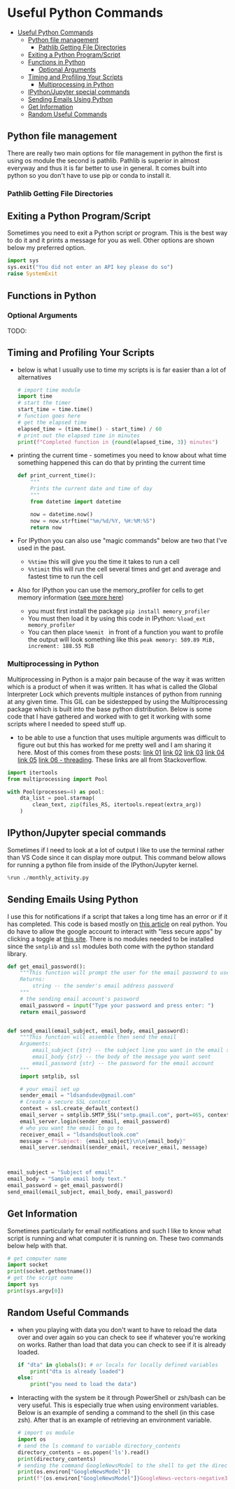 # Useful Python Commands

- [Useful Python Commands](#useful-python-commands)
    - [Python file management](#python-file-management)
        - [Pathlib Getting File Directories](#pathlib-getting-file-directories)
    - [Exiting a Python Program/Script](#exiting-a-python-programscript)
    - [Functions in Python](#functions-in-python)
        - [Optional Arguments](#optional-arguments)
    - [Timing and Profiling Your Scripts](#timing-and-profiling-your-scripts)
        - [Multiprocessing in Python](#multiprocessing-in-python)
    - [IPython/Jupyter special commands](#ipythonjupyter-special-commands)
    - [Sending Emails Using Python](#sending-emails-using-python)
    - [Get Information](#get-information)
    - [Random Useful Commands](#random-useful-commands)

## Python file management

There are really two main options for file management in python the first is using os module the second is pathlib. Pathlib is superior in almost everyway and thus it is far better to use in general. It comes built into python so you don't have to use pip or conda to install it.

### Pathlib Getting File Directories



## Exiting a Python Program/Script

Sometimes you need to exit a Python script or program. This is the best way to do it and it prints a message for you as well. Other options are shown below my preferred option.

```Python
import sys
sys.exit("You did not enter an API key please do so")
raise SystemExit
```

## Functions in Python

### Optional Arguments

TODO:

## Timing and Profiling Your Scripts

- below is what I usually use to time my scripts is is far easier than a lot of alternatives

    ```Python
    # import time module
    import time
    # start the timer
    start_time = time.time()
    # function goes here
    # get the elapsed time
    elapsed_time = (time.time() - start_time) / 60
    # print out the elapsed time in minutes
    print(f"Completed function in {round(elapsed_time, 3)} minutes")
    ```

- printing the current time - sometimes you need to know about what time something happened this can do that by printing the current time

    ```Python
    def print_current_time():
        """
        Prints the current date and time of day
        """
        from datetime import datetime

        now = datetime.now()
        now = now.strftime("%m/%d/%Y, %H:%M:%S")
        return now
    ```

- For IPython you can also use "magic commands" below are two that I've used in the past.
    - `%%time` this will give you the time it takes to run a cell
    - `%%timit` this will run the cell several times and get and average and fastest time to run the cell

- Also for IPython you can use the memory_profiler for cells to get memory information ([see more here](https://jakevdp.github.io/PythonDataScienceHandbook/01.07-timing-and-profiling.html))
    - you must first install the package `pip install memory_profiler`
    - You must then load it by using this code in IPython: `%load_ext memory_profiler`
    - You can then place `%memit ` in front of a function you want to profile the output will look something like this `peak memory: 589.89 MiB, increment: 188.55 MiB`

### Multiprocessing in Python

Multiprocessing in Python is a major pain because of the way it was written which is a product of when it was written. It has what is called the Global Interpreter Lock which prevents multiple instances of python from running at any given time. This GIL can be sidestepped by using the Multiprocessing package which is built into the base python distribution. Below is some code that I have gathered and worked with to get it working with some scripts where I needed to speed stuff up.

- to be able to use a function that uses multiple arguments was difficult to figure out but this has worked for me pretty well and I am sharing it here. Most of this comes from these posts: [link 01](https://stackoverflow.com/questions/36587211/easiest-way-to-read-csv-files-with-multiprocessing-in-pandas) [link 02](https://stackoverflow.com/questions/54043682/how-to-use-multiprocessing-with-multiple-arguments-in-python-3) [link 03](https://stackoverflow.com/questions/5442910/python-multiprocessing-pool-map-for-multiple-arguments) [link 04](https://stackoverflow.com/questions/53924018/python-multiprocessing-on-windows) [link 05](https://stackoverflow.com/questions/53924018/python-multiprocessing-on-windows) [link 06 - threading](https://stackoverflow.com/questions/49875889/run-two-python-files-at-the-same-time). These links are all from Stackoverflow.

```Python
import itertools
from multiprocessing import Pool

with Pool(processes=4) as pool:
    dta_list = pool.starmap(
        clean_text, zip(files_RS, itertools.repeat(extra_arg))
    )
```

## IPython/Jupyter special commands

Sometimes if I need to look at a lot of output I like to use the terminal rather than VS Code since it can display more output. This command below allows for running a python file from inside of the IPython/Jupyter kernel.

```Python
%run ./monthly_activity.py
```

## Sending Emails Using Python

I use this for notifications if a script that takes a long time has an error or if it has completed. This code is based mostly on [this article](https://realpython.com/python-send-email/) on real python. You do have to allow the google account to interact with "less secure apps" by clicking a toggle at [this site](https://myaccount.google.com/lesssecureapps). There is no modules needed to be installed since the `smtplib` and `ssl` modules both come with the python standard library.

```Python
def get_email_password():
    """This function will prompt the user for the email password to use later
    Returns:
        string -- the sender's email address password
    """
    # the sending email account's password
    email_password = input("Type your password and press enter: ")
    return email_password


def send_email(email_subject, email_body, email_password):
    """This function will assemble then send the email
    Arguments:
        email_subject {str} -- the subject line you want in the email sent
        email_body {str} -- the body of the message you want sent
        email_password {str} -- the password for the email account
    """
    import smtplib, ssl

    # your email set up
    sender_email = "ldsandsdev@gmail.com"
    # Create a secure SSL context
    context = ssl.create_default_context()
    email_server = smtplib.SMTP_SSL("smtp.gmail.com", port=465, context=context)
    email_server.login(sender_email, email_password)
    # who you want the email to go to
    receiver_email = "ldsands@outlook.com"
    message = f"Subject: {email_subject}\n\n{email_body}"
    email_server.sendmail(sender_email, receiver_email, message)



email_subject = "Subject of email"
email_body = "Sample email body text."
email_password = get_email_password()
send_email(email_subject, email_body, email_password)
```

## Get Information

Sometimes particularly for email notifications and such I like to know what script is running and what computer it is running on. These two commands below help with that.

```Python
# get computer name
import socket
print(socket.gethostname())
# get the script name
import sys
print(sys.argv[0])
```

## Random Useful Commands

- when you playing with data you don't want to have to reload the data over and over again so you can check to see if whatever you're working on works. Rather than load that data you can check to see if it is already loaded.

    ```Python
    if "dta" in globals(): # or locals for locally defined variables
        print("dta is already loaded")
    else:
        print("you need to load the data")
    ```

- Interacting with the system be it through PowerShell or zsh/bash can be very useful. This is especially true when using environment variables. Below is an example of sending a command to the shell (in this case zsh). After that is an example of retrieving an environment variable.

    ```python
    # import os module
    import os
    # send the ls command to variable directory_contents
    directory_contents = os.popen('ls').read()
    print(directory_contents)
    # sending the command GoogleNewsModel to the shell to get the directory set to that environment variable
    print(os.environ["GoogleNewsModel"])
    print(f"{os.environ["GoogleNewsModel"]}GoogleNews-vectors-negative300.bin.gz")
    ```
